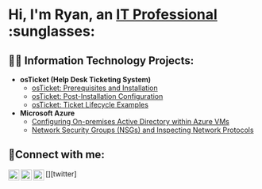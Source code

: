 <h1>Hi, I'm Ryan, an <a href="https://www.linkedin.com/in/ryan-mendoza-2343a8190/">IT Professional</a> :sunglasses:</h1>

<h2>👨‍💻 Information Technology Projects:</h2>

- <b>osTicket (Help Desk Ticketing System)</b>
  - [osTicket: Prerequisites and Installation](https://github.com/goatryan/osticket-prereqs)
  - [osTicket: Post-Installation Configuration](https://github.com/goatryan/post-install-config)
  - [osTicket: Ticket Lifecycle Examples](https://github.com/goatryan/ticket-lifecycle)
- <b>Microsoft Azure</b>
  - [Configuring On-premises Active Directory within Azure VMs](https://github.com/goatryan/configure-ad)
  - [Network Security Groups (NSGs) and Inspecting Network Protocols](https://github.com/goatryan/azure-network-protocols)

<h2>🤳Connect with me:</h2>

[<img align="left" alt="Ryan | Twitter" width="22px" src="https://cdn.jsdelivr.net/npm/simple-icons@v3/icons/twitter.svg" />][twitter]
[<img align="left" alt="Ryan | LinkedIn" width="22px" src="https://cdn.jsdelivr.net/npm/simple-icons@v3/icons/linkedin.svg" />][linkedin]
[<img align="left" alt="Ryan | Instagram" width="22px" src="https://cdn.jsdelivr.net/npm/simple-icons@v3/icons/instagram.svg" />][instagram]

[instagram]: https://www.instagram.com/c0ach.ryan
[linkedin]: https://www.linkedin.com/in/ryan-mendoza-2343a8190/
